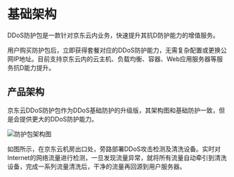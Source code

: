 # 基础架构

DDoS防护包是一款针对京东云内业务，快速提升其抗D防护能力的增值服务。

用户购买防护包后，立即获得套餐对应的DDoS防护能力，无需复杂配置或更换公网IP地址。目前支持京东云内的云主机、负载均衡、容器、Web应用服务器等服务抗D能力提升。

## 产品架构
京东云DDoS防护包作为DDoS基础防护的升级版，其架构图和基础防护一致，但是会提供更大的DDoS防护能力。

![防护包架构图](https://github.com/jdcloudcom/cn/blob/Anti-DDoS/image/Anti-DDoS-Protection-Package/防护包架构图.png)

如图所示，在京东云机房出口处，旁路部署DDoS攻击检测及清洗设备。实时对Internet的网络流量进行检测，一旦发现流量异常，就将所有流量自动牵引到清洗设备，完成一系列流量清洗后，干净的流量再回源到用户服务器。
